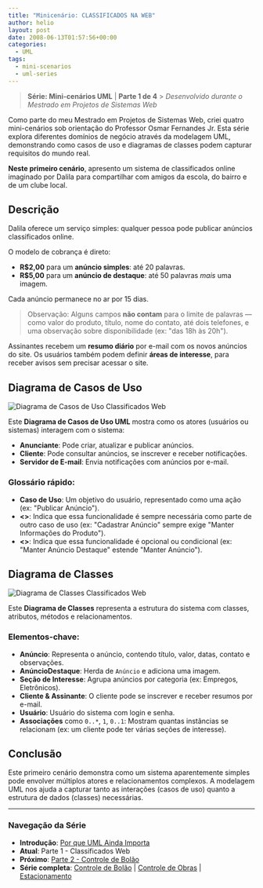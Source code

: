 ```yaml
---
title: "Minicenário: CLASSIFICADOS NA WEB"
author: helio
layout: post
date: 2008-06-13T01:57:56+00:00
categories:
  - UML
tags:
  - mini-scenarios
  - uml-series
---
```


> **Série: Mini-cenários UML** | **Parte 1 de 4** > _Desenvolvido durante o Mestrado em Projetos de Sistemas Web_

Como parte do meu Mestrado em Projetos de Sistemas Web, criei quatro mini-cenários sob orientação do Professor Osmar Fernandes Jr. Esta série explora diferentes domínios de negócio através da modelagem UML, demonstrando como casos de uso e diagramas de classes podem capturar requisitos do mundo real.

**Neste primeiro cenário**, apresento um sistema de classificados online imaginado por Dalila para compartilhar com amigos da escola, do bairro e de um clube local.

## Descrição

Dalila oferece um serviço simples: qualquer pessoa pode publicar anúncios classificados online.

O modelo de cobrança é direto:

- **R$2,00** para um **anúncio simples**: até 20 palavras.
- **R$5,00** para um **anúncio de destaque**: até 50 palavras _mais_ uma imagem.

Cada anúncio permanece no ar por 15 dias.

> Observação: Alguns campos **não contam** para o limite de palavras — como valor do produto, título, nome do contato, até dois telefones, e uma observação sobre disponibilidade (ex: "das 18h às 20h").

Assinantes recebem um **resumo diário** por e-mail com os novos anúncios do site. Os usuários também podem definir **áreas de interesse**, para receber avisos sem precisar acessar o site.

## Diagrama de Casos de Uso

![Diagrama de Casos de Uso Classificados Web](/uploads/2008/07/classificado-na-web.png)

Este **Diagrama de Casos de Uso UML** mostra como os atores (usuários ou sistemas) interagem com o sistema:

- **Anunciante**: Pode criar, atualizar e publicar anúncios.
- **Cliente**: Pode consultar anúncios, se inscrever e receber notificações.
- **Servidor de E-mail**: Envia notificações com anúncios por e-mail.

### Glossário rápido:

- **Caso de Uso**: Um objetivo do usuário, representado como uma ação (ex: "Publicar Anúncio").
- **<<include>>**: Indica que essa funcionalidade é sempre necessária como parte de outro caso de uso (ex: "Cadastrar Anúncio" sempre exige "Manter Informações do Produto").
- **<<extend>>**: Indica que essa funcionalidade é opcional ou condicional (ex: "Manter Anúncio Destaque" estende "Manter Anúncio").

## Diagrama de Classes

![Diagrama de Classes Classificados Web](/uploads/2008/07/classificado-na-web-diagrama-de-classe.png)

Este **Diagrama de Classes** representa a estrutura do sistema com classes, atributos, métodos e relacionamentos.

### Elementos-chave:

- **Anúncio**: Representa o anúncio, contendo título, valor, datas, contato e observações.
- **AnúncioDestaque**: Herda de `Anúncio` e adiciona uma imagem.
- **Seção de Interesse**: Agrupa anúncios por categoria (ex: Empregos, Eletrônicos).
- **Cliente & Assinante**: O cliente pode se inscrever e receber resumos por e-mail.
- **Usuário**: Usuário do sistema com login e senha.
- **Associações** como `0..*`, `1`, `0..1`: Mostram quantas instâncias se relacionam (ex: um cliente pode ter várias seções de interesse).

## Conclusão

Este primeiro cenário demonstra como um sistema aparentemente simples pode envolver múltiplos atores e relacionamentos complexos. A modelagem UML nos ajuda a capturar tanto as interações (casos de uso) quanto a estrutura de dados (classes) necessárias.

---

### **Navegação da Série**

- **Introdução**: [Por que UML Ainda Importa](../2008-06-10-uml-introducao-minicenarios/)
- **Atual**: Parte 1 - Classificados Web
- **Próximo**: [Parte 2 - Controle de Bolão](../2008-06-17-minicenario-controle-de-bolao/)
- **Série completa**: [Controle de Bolão](../2008-06-17-minicenario-controle-de-bolao/) | [Controle de Obras](../2008-06-21-minicenario-controle-de-obras/) | [Estacionamento](../2008-06-25-diagrama-de-casos-de-uso-estacionamento/)
